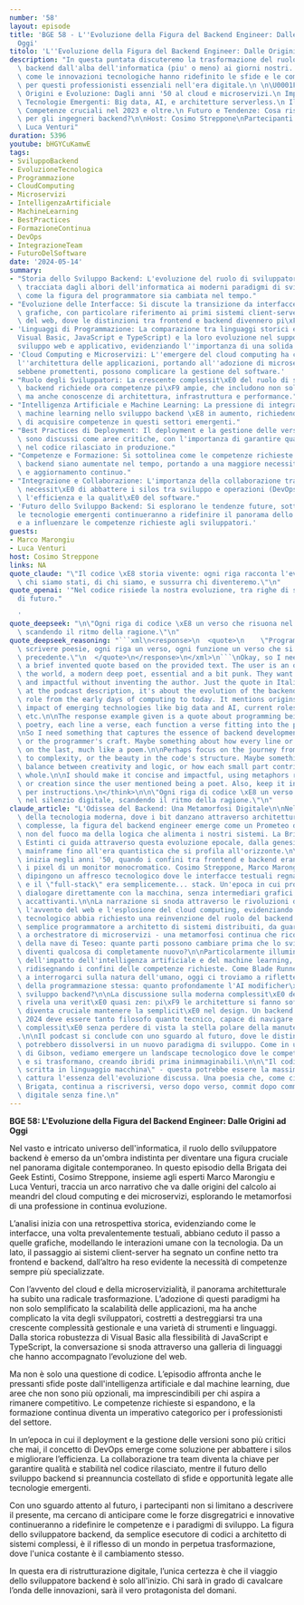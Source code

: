 ```yaml
---
number: '58'
layout: episode
title: 'BGE 58 - L''Evoluzione della Figura del Backend Engineer: Dalle Origini ad
  Oggi'
titolo: 'L''Evoluzione della Figura del Backend Engineer: Dalle Origini ad Oggi'
description: "In questa puntata discuteremo la trasformazione del ruolo dello sviluppatore\
  \ backend dall'alba dell'informatica (piu' o meno) ai giorni nostri. Esploreremo\
  \ come le innovazioni tecnologiche hanno ridefinito le sfide e le competenze necessarie\
  \ per questi professionisti essenziali nell'era digitale.\n \n\U0001F4D6 Cosa Tratteremo:\n\
  \ Origini e Evoluzione: Dagli anni '50 al cloud e microservizi.\n Impatto delle\
  \ Tecnologie Emergenti: Big data, AI, e architetture serverless.\n Il Ruolo Attuale:\
  \ Competenze cruciali nel 2023 e oltre.\n Futuro e Tendenze: Cosa riserva il domani\
  \ per gli ingegneri backend?\n\nHost: Cosimo Streppone\nPartecipanti: Marco Marongiu,\
  \ Luca Venturi"
duration: 5396
youtube: bHGYCuKamwE
tags:
- SviluppoBackend
- EvoluzioneTecnologica
- Programmazione
- CloudComputing
- Microservizi
- IntelligenzaArtificiale
- MachineLearning
- BestPractices
- FormazioneContinua
- DevOps
- IntegrazioneTeam
- FuturoDelSoftware
date: '2024-05-14'
summary:
- "Storia dello Sviluppo Backend: L'evoluzione del ruolo di sviluppatore backend \xE8\
  \ tracciata dagli albori dell'informatica ai moderni paradigmi di sviluppo, evidenziando\
  \ come la figura del programmatore sia cambiata nel tempo."
- "Evoluzione delle Interfacce: Si discute la transizione da interfacce testuali a\
  \ grafiche, con particolare riferimento ai primi sistemi client-server e all'emergere\
  \ del web, dove le distinzioni tra frontend e backend divennero pi\xF9 marcate."
- 'Linguaggi di Programmazione: La comparazione tra linguaggi storici e moderni (come
  Visual Basic, JavaScript e TypeScript) e la loro evoluzione nel supporto per lo
  sviluppo web e applicativo, evidenziando l''importanza di una solida base di conoscenze.'
- 'Cloud Computing e Microservizi: L''emergere del cloud computing ha cambiato radicalmente
  l''architettura delle applicazioni, portando all''adozione di microservizi che,
  sebbene promettenti, possono complicare la gestione del software.'
- "Ruolo degli Sviluppatori: La crescente complessit\xE0 del ruolo di sviluppatore\
  \ backend richiede ora competenze pi\xF9 ampie, che includono non solo programmazione,\
  \ ma anche conoscenze di architettura, infrastruttura e performance."
- "Intelligenza Artificiale e Machine Learning: La pressione di integrare l'IA e il\
  \ machine learning nello sviluppo backend \xE8 in aumento, richiedendo agli sviluppatori\
  \ di acquisire competenze in questi settori emergenti."
- "Best Practices di Deployment: Il deployment e la gestione delle versioni del software\
  \ sono discussi come aree critiche, con l'importanza di garantire qualit\xE0 e stabilit\xE0\
  \ nel codice rilasciato in produzione."
- "Competenze e Formazione: Si sottolinea come le competenze richieste per gli sviluppatori\
  \ backend siano aumentate nel tempo, portando a una maggiore necessit\xE0 di formazione\
  \ e aggiornamento continuo."
- "Integrazione e Collaborazione: L'importanza della collaborazione tra team e la\
  \ necessit\xE0 di abbattere i silos tra sviluppo e operazioni (DevOps) per migliorare\
  \ l'efficienza e la qualit\xE0 del software."
- 'Futuro dello Sviluppo Backend: Si esplorano le tendenze future, sottolineando come
  le tecnologie emergenti continueranno a ridefinire il panorama dello sviluppo software
  e a influenzare le competenze richieste agli sviluppatori.'
guests:
- Marco Marongiu
- Luca Venturi
host: Cosimo Streppone
links: NA
quote_claude: "\"Il codice \xE8 storia vivente: ogni riga racconta l'evoluzione di\
  \ chi siamo stati, di chi siamo, e sussurra chi diventeremo.\"\n"
quote_openai: '"Nel codice risiede la nostra evoluzione, tra righe di storia e bit
  di futuro."

  '
quote_deepseek: "\n\"Ogni riga di codice \xE8 un verso che risuona nel silenzio digitale,\
  \ scandendo il ritmo della ragione.\"\n"
quote_deepseek_reasoning: "```xml\n<response>\n  <quote>\n    \"Programmare \xE8 come\
  \ scrivere poesie, ogni riga un verso, ogni funzione un verso che si innesta al\
  \ precedente.\"\n  </quote>\n</response>\n</xml>\n```\nOkay, so I need to create\
  \ a brief invented quote based on the provided text. The user is an observer of\
  \ the world, a modern deep poet, essential and a bit punk. They want something memorable\
  \ and impactful without inventing the author. Just the quote in Italian.\n\nLooking\
  \ at the podcast description, it's about the evolution of the backend developer\
  \ role from the early days of computing to today. It mentions origins and evolution,\
  \ impact of emerging technologies like big data and AI, current roles, future trends,\
  \ etc.\n\nThe response example given is a quote about programming being like writing\
  \ poetry, each line a verse, each function a verse fitting into the previous one.\n\
  \nSo I need something that captures the essence of backend development's evolution\
  \ or the programmer's craft. Maybe something about how every line or function builds\
  \ on the last, much like a poem.\n\nPerhaps focus on the journey from simplicity\
  \ to complexity, or the beauty in the code's structure. Maybe something about the\
  \ balance between creativity and logic, or how each small part contributes to the\
  \ whole.\n\nI should make it concise and impactful, using metaphors related to art\
  \ or creation since the user mentioned being a poet. Also, keep it in Italian as\
  \ per instructions.\n</think>\n\n\"Ogni riga di codice \xE8 un verso che risuona\
  \ nel silenzio digitale, scandendo il ritmo della ragione.\"\n"
claude_article: "L'Odissea del Backend: Una Metamorfosi Digitale\n\nNel vasto cyberspazio\
  \ della tecnologia moderna, dove i bit danzano attraverso architetture sempre pi\xF9\
  \ complesse, la figura del backend engineer emerge come un Prometeo digitale, portatore\
  \ non del fuoco ma della logica che alimenta i nostri sistemi. La Brigata dei Geek\
  \ Estinti ci guida attraverso questa evoluzione epocale, dalla genesi dei primi\
  \ mainframe fino all'era quantistica che si profila all'orizzonte.\n\nIl viaggio\
  \ inizia negli anni '50, quando i confini tra frontend e backend erano sfumati quanto\
  \ i pixel di un monitor monocromatico. Cosimo Streppone, Marco Marongiu e Luca Venturi\
  \ dipingono un affresco tecnologico dove le interfacce testuali regnavan sovrane,\
  \ e il \"full-stack\" era semplicemente... stack. Un'epoca in cui programmare significava\
  \ dialogare direttamente con la macchina, senza intermediari grafici o framework\
  \ accattivanti.\n\nLa narrazione si snoda attraverso le rivoluzioni del client-server,\
  \ l'avvento del web e l'esplosione del cloud computing, evidenziando come ogni salto\
  \ tecnologico abbia richiesto una reinvenzione del ruolo del backend engineer. Da\
  \ semplice programmatore a architetto di sistemi distribuiti, da guardiano di database\
  \ a orchestratore di microservizi - una metamorfosi continua che ricorda il paradosso\
  \ della nave di Teseo: quante parti possono cambiare prima che lo sviluppatore backend\
  \ diventi qualcosa di completamente nuovo?\n\nParticolarmente illuminante \xE8 l'analisi\
  \ dell'impatto dell'intelligenza artificiale e del machine learning, che stanno\
  \ ridisegnando i confini delle competenze richieste. Come Blade Runner ci ha insegnato\
  \ a interrogarci sulla natura dell'umano, oggi ci troviamo a riflettere sul futuro\
  \ della programmazione stessa: quanto profondamente l'AI modificher\xE0 il DNA dello\
  \ sviluppo backend?\n\nLa discussione sulla moderna complessit\xE0 dei sistemi distribuiti\
  \ rivela una verit\xE0 quasi zen: pi\xF9 le architetture si fanno sofisticate, pi\xF9\
  \ diventa cruciale mantenere la semplicit\xE0 nel design. Un backend engineer del\
  \ 2024 deve essere tanto filosofo quanto tecnico, capace di navigare l'oceano della\
  \ complessit\xE0 senza perdere di vista la stella polare della manutenibilit\xE0\
  .\n\nIl podcast si conclude con uno sguardo al futuro, dove le distinzioni tradizionali\
  \ potrebbero dissolversi in un nuovo paradigma di sviluppo. Come in un racconto\
  \ di Gibson, vediamo emergere un landscape tecnologico dove le competenze si fondono\
  \ e si trasformano, creando ibridi prima inimmaginabili.\n\n\"Il codice \xE8 poesia\
  \ scritta in linguaggio macchina\" - questa potrebbe essere la massima che meglio\
  \ cattura l'essenza dell'evoluzione discussa. Una poesia che, come ci ricorda la\
  \ Brigata, continua a riscriversi, verso dopo verso, commit dopo commit, in un'epica\
  \ digitale senza fine.\n"
---
```

**BGE 58: L'Evoluzione della Figura del Backend Engineer: Dalle Origini ad Oggi**

Nel vasto e intricato universo dell'informatica, il ruolo dello sviluppatore backend è emerso da un'ombra indistinta per diventare una figura cruciale nel panorama digitale contemporaneo. In questo episodio della Brigata dei Geek Estinti, Cosimo Streppone, insieme agli esperti Marco Marongiu e Luca Venturi, traccia un arco narrativo che va dalle origini del calcolo ai meandri del cloud computing e dei microservizi, esplorando le metamorfosi di una professione in continua evoluzione.

L’analisi inizia con una retrospettiva storica, evidenziando come le interfacce, una volta prevalentemente testuali, abbiano ceduto il passo a quelle grafiche, modellando le interazioni umane con la tecnologia. Da un lato, il passaggio ai sistemi client-server ha segnato un confine netto tra frontend e backend, dall’altro ha reso evidente la necessità di competenze sempre più specializzate.

Con l’avvento del cloud e della microservizialità, il panorama architetturale ha subito una radicale trasformazione. L’adozione di questi paradigmi ha non solo semplificato la scalabilità delle applicazioni, ma ha anche complicato la vita degli sviluppatori, costretti a destreggiarsi tra una crescente complessità gestionale e una varietà di strumenti e linguaggi. Dalla storica robustezza di Visual Basic alla flessibilità di JavaScript e TypeScript, la conversazione si snoda attraverso una galleria di linguaggi che hanno accompagnato l’evoluzione del web.

Ma non è solo una questione di codice. L’episodio affronta anche le pressanti sfide poste dall'intelligenza artificiale e dal machine learning, due aree che non sono più opzionali, ma imprescindibili per chi aspira a rimanere competitivo. Le competenze richieste si espandono, e la formazione continua diventa un imperativo categorico per i professionisti del settore.

In un’epoca in cui il deployment e la gestione delle versioni sono più critici che mai, il concetto di DevOps emerge come soluzione per abbattere i silos e migliorare l’efficienza. La collaborazione tra team diventa la chiave per garantire qualità e stabilità nel codice rilasciato, mentre il futuro dello sviluppo backend si preannuncia costellato di sfide e opportunità legate alle tecnologie emergenti.

Con uno sguardo attento al futuro, i partecipanti non si limitano a descrivere il presente, ma cercano di anticipare come le forze disgregatrici e innovative continueranno a ridefinire le competenze e i paradigmi di sviluppo. La figura dello sviluppatore backend, da semplice esecutore di codici a architetto di sistemi complessi, è il riflesso di un mondo in perpetua trasformazione, dove l'unica costante è il cambiamento stesso.

In questa era di ristrutturazione digitale, l’unica certezza è che il viaggio dello sviluppatore backend è solo all'inizio. Chi sarà in grado di cavalcare l’onda delle innovazioni, sarà il vero protagonista del domani.
